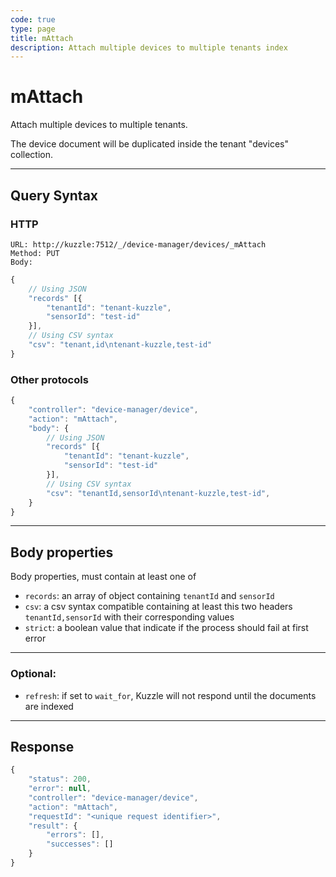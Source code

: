 ```yaml
---
code: true
type: page
title: mAttach
description: Attach multiple devices to multiple tenants index
---
```


# mAttach

Attach multiple devices to multiple tenants.

The device document will be duplicated inside the tenant "devices" collection.

---

## Query Syntax

### HTTP

``` http
URL: http://kuzzle:7512/_/device-manager/devices/_mAttach
Method: PUT
Body:
```

``` js
{
    // Using JSON
    "records" [{
        "tenantId": "tenant-kuzzle",
        "sensorId": "test-id"
    }],
    // Using CSV syntax
    "csv": "tenant,id\ntenant-kuzzle,test-id"
}
```

### Other protocols

``` js
{
    "controller": "device-manager/device",
    "action": "mAttach",
    "body": {
        // Using JSON
        "records" [{
            "tenantId": "tenant-kuzzle",
            "sensorId": "test-id"
        }],
        // Using CSV syntax
        "csv": "tenantId,sensorId\ntenant-kuzzle,test-id",
    }
}
```

---

## Body properties

Body properties, must contain at least one of

- `records`: an array of object containing `tenantId` and `sensorId`
- `csv`: a csv syntax compatible containing at least this two headers `tenantId,sensorId` with their corresponding values
- `strict`: a boolean value that indicate if the process should fail at first error

---

### Optional:

* `refresh`: if set to `wait_for`, Kuzzle will not respond until the documents are indexed

---

## Response

``` js
{
    "status": 200,
    "error": null,
    "controller": "device-manager/device",
    "action": "mAttach",
    "requestId": "<unique request identifier>",
    "result": {
        "errors": [],
        "successes": []
    }
}
```
